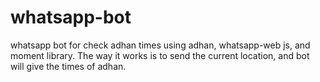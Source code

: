# whatsapp-bot
whatsapp bot for check adhan times using adhan, whatsapp-web js, and moment library. The way it works is to send the current location, and bot will give the times of adhan.
